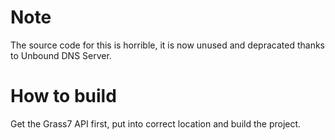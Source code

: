 # Note
The source code for this is horrible, it is now unused and depracated thanks to Unbound DNS Server.
# How to build
Get the Grass7 API first, put into correct location and build the project.
